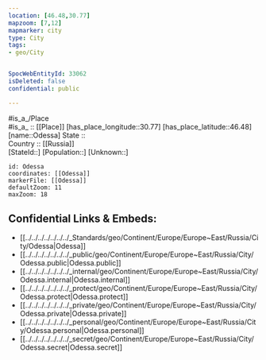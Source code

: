 ```yaml
---
location: [46.48,30.77] 
mapzoom: [7,12] 
mapmarker: city 
type: City
tags:
- geo/City


SpocWebEntityId: 33062
isDeleted: false
confidential: public

---
```

#is_a_/Place  
#is_a_ :: [[Place]] 
[has_place_longitude::30.77] 
[has_place_latitude::46.48] 
[name::Odessa] 
State ::  
Country :: [[Russia]]  
[StateId::] 
[Population::] 
[Unknown::] 


```leaflet
id: Odessa
coordinates: [[Odessa]] 
markerFile: [[Odessa]] 
defaultZoom: 11 
maxZoom: 18
```


## Confidential Links & Embeds: 
- [[../../../../../../../_Standards/geo/Continent/Europe/Europe~East/Russia/City/Odessa|Odessa]] 
- [[../../../../../../../_public/geo/Continent/Europe/Europe~East/Russia/City/Odessa.public|Odessa.public]] 
- [[../../../../../../../_internal/geo/Continent/Europe/Europe~East/Russia/City/Odessa.internal|Odessa.internal]] 
- [[../../../../../../../_protect/geo/Continent/Europe/Europe~East/Russia/City/Odessa.protect|Odessa.protect]] 
- [[../../../../../../../_private/geo/Continent/Europe/Europe~East/Russia/City/Odessa.private|Odessa.private]] 
- [[../../../../../../../_personal/geo/Continent/Europe/Europe~East/Russia/City/Odessa.personal|Odessa.personal]] 
- [[../../../../../../../_secret/geo/Continent/Europe/Europe~East/Russia/City/Odessa.secret|Odessa.secret]] 
